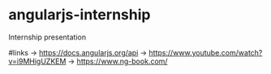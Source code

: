 # angularjs-internship
Internship presentation


#links
-> https://docs.angularjs.org/api
-> https://www.youtube.com/watch?v=i9MHigUZKEM
-> https://www.ng-book.com/
